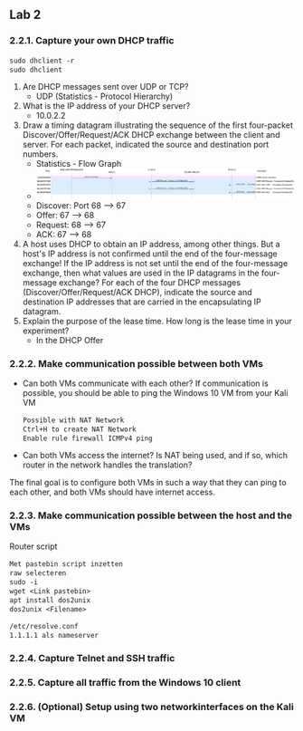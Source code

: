 
## Lab 2

### 2.2.1. Capture your own DHCP traffic

```
sudo dhclient -r
sudo dhclient
```

1.  Are DHCP messages sent over UDP or TCP?
	- UDP (Statistics - Protocol Hierarchy)
2.  What is the IP address of your DHCP server?
	- 10.0.2.2
3.  Draw a timing datagram illustrating the sequence of the first four-packet Discover/Offer/Request/ACK DHCP exchange between the client and server. For each packet, indicated the source and destination port numbers.
	- Statistics - Flow Graph
	- ![](../Attachments/Pasted%20image%2020230224100558.png)
	- Discover: Port 68 --> 67
	- Offer: 67 --> 68
	- Request: 68 --> 67
	- ACK: 67 --> 68
4.  A host uses DHCP to obtain an IP address, among other things. But a host's IP address is not confirmed until the end of the four-message exchange! If the IP address is not set until the end of the four-message exchange, then what values are used in the IP datagrams in the four-message exchange? For each of the four DHCP messages (Discover/Offer/Request/ACK DHCP), indicate the source and destination IP addresses that are carried in the encapsulating IP datagram.
5.  Explain the purpose of the lease time. How long is the lease time in your experiment?
	- In the DHCP Offer

### 2.2.2. Make communication possible between both VMs

- Can both VMs communicate with each other? If communication is possible, you should be able to ping the Windows 10 VM from your Kali VM
    ```
    Possible with NAT Network
    Ctrl+H to create NAT Network
    Enable rule firewall ICMPv4 ping
    ```
- Can both VMs access the internet? Is NAT being used, and if so, which router in the network handles the translation?
    

The final goal is to configure both VMs in such a way that they can ping to each other, and both VMs should have internet access.

### 2.2.3. Make communication possible between the host and the VMs

Router script
```
Met pastebin script inzetten
raw selecteren
sudo -i
wget <Link pastebin>
apt install dos2unix
dos2unix <Filename>
```

```
/etc/resolve.conf
1.1.1.1 als nameserver
```
### 2.2.4. Capture Telnet and SSH traffic

### 2.2.5. Capture all traffic from the Windows 10 client

### 2.2.6. (Optional) Setup using two networkinterfaces on the Kali VM

